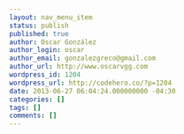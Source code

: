 ```yaml
---
layout: nav_menu_item
status: publish
published: true
author: Oscar González
author_login: oscar
author_email: gonzalezgreco@gmail.com
author_url: http://www.oscarvgg.com
wordpress_id: 1204
wordpress_url: http://codehero.co/?p=1204
date: 2013-06-27 06:04:24.000000000 -04:30
categories: []
tags: []
comments: []
---
```

 
